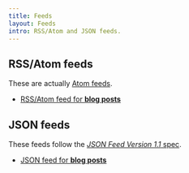 ```yaml
---
title: Feeds
layout: Feeds
intro: RSS/Atom and JSON feeds.
---
```


## RSS/Atom feeds

These are actually
[Atom feeds](<https://en.wikipedia.org/wiki/Atom_(Web_standard)> '"Atom (Web Standard)" on Wikipedia').

- [RSS/Atom feed for **blog posts**](/feeds/blog.xml)

## JSON feeds

These feeds follow the
[_JSON Feed Version 1.1_ spec](https://jsonfeed.org/version/1.1).

- [JSON feed for **blog posts**](/feeds/blog.json)
